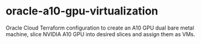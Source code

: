 # oracle-a10-gpu-virtualization
Oracle Cloud Terraform configuration to create an A10 GPU dual bare metal machine, slice NVIDIA A10 GPU into desired slices and assign them as VMs.
